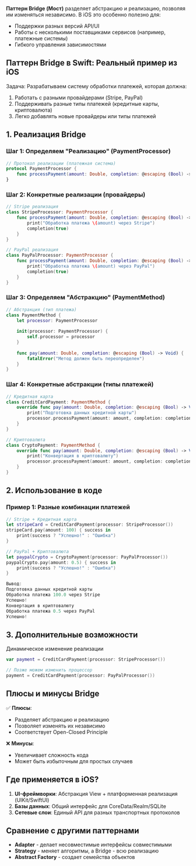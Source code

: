 **Паттерн Bridge (Мост)** разделяет абстракцию и реализацию, позволяя им изменяться независимо. В iOS это особенно полезно для:
- Поддержки разных версий API/UI
- Работы с несколькими поставщиками сервисов (например, платежные системы)
- Гибкого управления зависимостями

## Паттерн Bridge в Swift: Реальный пример из iOS
Задача:
Разрабатываем систему обработки платежей, которая должна:
1. Работать с разными провайдерами (Stripe, PayPal)
2. Поддерживать разные типы платежей (кредитные карты, криптовалюта)
3. Легко добавлять новые провайдеры или типы платежей

## 1. Реализация Bridge
### Шаг 1: Определяем "Реализацию" (PaymentProcessor)

```swift
// Протокол реализации (платежная система)
protocol PaymentProcessor {
    func processPayment(amount: Double, completion: @escaping (Bool) -> Void)
}
```

### Шаг 2: Конкретные реализации (провайдеры)

```swift
// Stripe реализация
class StripeProcessor: PaymentProcessor {
    func processPayment(amount: Double, completion: @escaping (Bool) -> Void) {
        print("Обработка платежа \(amount) через Stripe")
        completion(true)
    }
}

// PayPal реализация
class PayPalProcessor: PaymentProcessor {
    func processPayment(amount: Double, completion: @escaping (Bool) -> Void) {
        print("Обработка платежа \(amount) через PayPal")
        completion(true)
    }
}
```

### Шаг 3: Определяем "Абстракцию" (PaymentMethod)

```swift
// Абстракция (тип платежа)
class PaymentMethod {
    let processor: PaymentProcessor
    
    init(processor: PaymentProcessor) {
        self.processor = processor
    }
    
    func pay(amount: Double, completion: @escaping (Bool) -> Void) {
        fatalError("Метод должен быть переопределен")
    }
}
```

### Шаг 4: Конкретные абстракции (типы платежей)

```swift
// Кредитная карта
class CreditCardPayment: PaymentMethod {
    override func pay(amount: Double, completion: @escaping (Bool) -> Void) {
        print("Подготовка данных кредитной карты")
        processor.processPayment(amount: amount, completion: completion)
    }
}

// Криптовалюта
class CryptoPayment: PaymentMethod {
    override func pay(amount: Double, completion: @escaping (Bool) -> Void) {
        print("Конвертация в криптовалюту")
        processor.processPayment(amount: amount, completion: completion)
    }
}
```

## 2. Использование в коде
### Пример 1: Разные комбинации платежей

```swift
// Stripe + Кредитная карта
let stripeCard = CreditCardPayment(processor: StripeProcessor())
stripeCard.pay(amount: 100) { success in
    print(success ? "Успешно!" : "Ошибка")
}

// PayPal + Криптовалюта
let paypalCrypto = CryptoPayment(processor: PayPalProcessor())
paypalCrypto.pay(amount: 0.5) { success in
    print(success ? "Успешно!" : "Ошибка")
}

Вывод:
Подготовка данных кредитной карты
Обработка платежа 100.0 через Stripe
Успешно!
Конвертация в криптовалюту
Обработка платежа 0.5 через PayPal
Успешно!
```

## 3. Дополнительные возможности
Динамическое изменение реализации

```swift
var payment = CreditCardPayment(processor: StripeProcessor())

// Позже можем изменить процессор
payment = CreditCardPayment(processor: PayPalProcessor())
```

## Плюсы и минусы Bridge
✅ **Плюсы**:
- Разделяет абстракцию и реализацию
- Позволяет изменять их независимо
- Соответствует Open-Closed Principle

❌ **Минусы**:
- Увеличивает сложность кода
- Может быть избыточным для простых случаев

## Где применяется в iOS?
1. **UI-фреймворки**: Абстракция View + платформенная реализация (UIKit/SwiftUI)
2. **Базы данных**: Общий интерфейс для CoreData/Realm/SQLite
3. **Сетевые слои**: Единый API для разных транспортных протоколов

## Сравнение с другими паттернами
- **Adapter** - делает несовместимые интерфейсы совместимыми
- **Strategy** - меняет алгоритмы, а Bridge - всю реализацию
- **Abstract Factory** - создает семейства объектов
